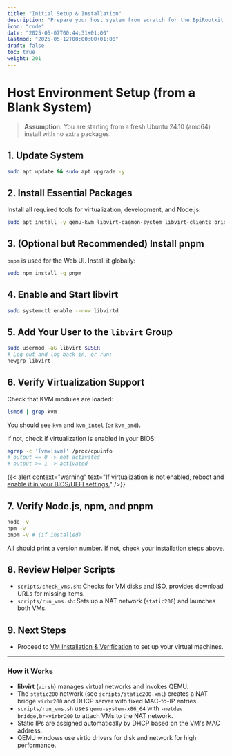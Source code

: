 ```yaml
---
title: "Initial Setup & Installation"
description: "Prepare your host system from scratch for the EpiRootkit project."
icon: "code"
date: "2025-05-07T00:44:31+01:00"
lastmod: "2025-05-12T00:00:00+01:00"
draft: false
toc: true
weight: 201
---
```


# Host Environment Setup (from a Blank System)

> **Assumption:** You are starting from a fresh Ubuntu 24.10 (amd64) install with no extra packages.

## 1. Update System
```bash
sudo apt update && sudo apt upgrade -y
```

## 2. Install Essential Packages
Install all required tools for virtualization, development, and Node.js:
```bash
sudo apt install -y qemu-kvm libvirt-daemon-system libvirt-clients bridge-utils build-essential linux-headers-$(uname -r) curl git nodejs npm
```

## 3. (Optional but Recommended) Install pnpm
`pnpm` is used for the Web UI. Install it globally:
```bash
sudo npm install -g pnpm
```

## 4. Enable and Start libvirt
```bash
sudo systemctl enable --now libvirtd
```

## 5. Add Your User to the `libvirt` Group
```bash
sudo usermod -aG libvirt $USER
# Log out and log back in, or run:
newgrp libvirt
```

## 6. Verify Virtualization Support
Check that KVM modules are loaded:
```bash
lsmod | grep kvm
```
You should see `kvm` and `kvm_intel` (or `kvm_amd`).

If not, check if virtualization is enabled in your BIOS:
```bash
egrep -c '(vmx|svm)' /proc/cpuinfo
# output == 0 -> not activated
# output >= 1 -> activated
```
{{< alert context="warning" text="If virtualization is not enabled, reboot and [enable it in your BIOS/UEFI settings.](https://www.ninjaone.com/blog/how-to-enable-cpu-virtualization-in-your-computer-bios)" />}}

## 7. Verify Node.js, npm, and pnpm
```bash
node -v
npm -v
pnpm -v # (if installed)
```
All should print a version number. If not, check your installation steps above.

## 8. Review Helper Scripts
- `scripts/check_vms.sh`: Checks for VM disks and ISO, provides download URLs for missing items.
- `scripts/run_vms.sh`: Sets up a NAT network (`static200`) and launches both VMs.

## 9. Next Steps
- Proceed to [VM Installation & Verification](./vm-installation.md) to set up your virtual machines.

---

### How it Works
- **libvirt** (`virsh`) manages virtual networks and invokes QEMU.
- The `static200` network (see `scripts/static200.xml`) creates a NAT bridge `virbr200` and DHCP server with fixed MAC-to-IP entries.
- `scripts/run_vms.sh` uses `qemu-system-x86_64` with `-netdev bridge,br=virbr200` to attach VMs to the NAT network.
- Static IPs are assigned automatically by DHCP based on the VM's MAC address.
- QEMU windows use virtio drivers for disk and network for high performance.

